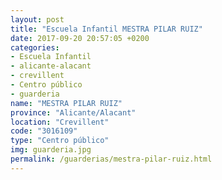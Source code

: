 ```yaml
---
layout: post
title: "Escuela Infantil MESTRA PILAR RUIZ"
date: 2017-09-20 20:57:05 +0200
categories:
- Escuela Infantil
- alicante-alacant
- crevillent
- Centro público
- guarderia
name: "MESTRA PILAR RUIZ"
province: "Alicante/Alacant"
location: "Crevillent"
code: "3016109"
type: "Centro público"
img: guarderia.jpg
permalink: /guarderias/mestra-pilar-ruiz.html
---
```

